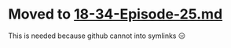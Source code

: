 # Moved to [18-34-Episode-25.md](../links/18-34-Episode-25.md)

This is needed because github cannot into symlinks 😑
